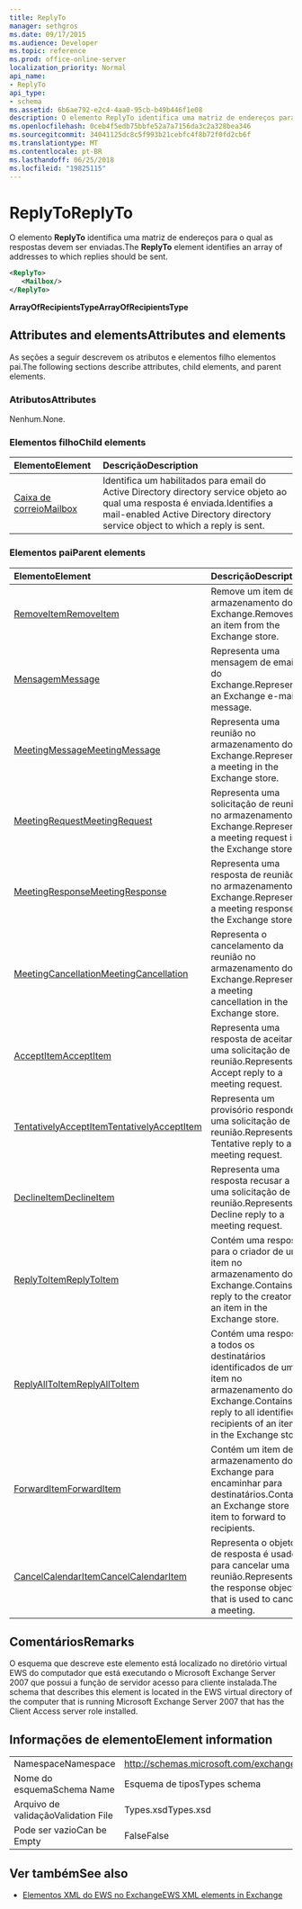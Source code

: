 ```yaml
---
title: ReplyTo
manager: sethgros
ms.date: 09/17/2015
ms.audience: Developer
ms.topic: reference
ms.prod: office-online-server
localization_priority: Normal
api_name:
- ReplyTo
api_type:
- schema
ms.assetid: 6b6ae792-e2c4-4aa0-95cb-b49b446f1e08
description: O elemento ReplyTo identifica uma matriz de endereços para o qual as respostas devem ser enviadas.
ms.openlocfilehash: 0ceb4f5edb75bbfe52a7a7156da3c2a328bea346
ms.sourcegitcommit: 34041125dc8c5f993b21cebfc4f8b72f0fd2cb6f
ms.translationtype: MT
ms.contentlocale: pt-BR
ms.lasthandoff: 06/25/2018
ms.locfileid: "19825115"
---
```

# <a name="replyto"></a><span data-ttu-id="91468-103">ReplyTo</span><span class="sxs-lookup"><span data-stu-id="91468-103">ReplyTo</span></span>

<span data-ttu-id="91468-104">O elemento **ReplyTo** identifica uma matriz de endereços para o qual as respostas devem ser enviadas.</span><span class="sxs-lookup"><span data-stu-id="91468-104">The **ReplyTo** element identifies an array of addresses to which replies should be sent.</span></span> 
  
```xml
<ReplyTo>
   <Mailbox/>
</ReplyTo>
```

 <span data-ttu-id="91468-105">**ArrayOfRecipientsType**</span><span class="sxs-lookup"><span data-stu-id="91468-105">**ArrayOfRecipientsType**</span></span>
## <a name="attributes-and-elements"></a><span data-ttu-id="91468-106">Attributes and elements</span><span class="sxs-lookup"><span data-stu-id="91468-106">Attributes and elements</span></span>

<span data-ttu-id="91468-107">As seções a seguir descrevem os atributos e elementos filho elementos pai.</span><span class="sxs-lookup"><span data-stu-id="91468-107">The following sections describe attributes, child elements, and parent elements.</span></span>
  
### <a name="attributes"></a><span data-ttu-id="91468-108">Atributos</span><span class="sxs-lookup"><span data-stu-id="91468-108">Attributes</span></span>

<span data-ttu-id="91468-109">Nenhum.</span><span class="sxs-lookup"><span data-stu-id="91468-109">None.</span></span>
  
### <a name="child-elements"></a><span data-ttu-id="91468-110">Elementos filho</span><span class="sxs-lookup"><span data-stu-id="91468-110">Child elements</span></span>

|<span data-ttu-id="91468-111">**Elemento**</span><span class="sxs-lookup"><span data-stu-id="91468-111">**Element**</span></span>|<span data-ttu-id="91468-112">**Descrição**</span><span class="sxs-lookup"><span data-stu-id="91468-112">**Description**</span></span>|
|:-----|:-----|
|[<span data-ttu-id="91468-113">Caixa de correio</span><span class="sxs-lookup"><span data-stu-id="91468-113">Mailbox</span></span>](mailbox.md) <br/> |<span data-ttu-id="91468-114">Identifica um habilitados para email do Active Directory directory service objeto ao qual uma resposta é enviada.</span><span class="sxs-lookup"><span data-stu-id="91468-114">Identifies a mail-enabled Active Directory directory service object to which a reply is sent.</span></span>  <br/> |
   
### <a name="parent-elements"></a><span data-ttu-id="91468-115">Elementos pai</span><span class="sxs-lookup"><span data-stu-id="91468-115">Parent elements</span></span>

|<span data-ttu-id="91468-116">**Elemento**</span><span class="sxs-lookup"><span data-stu-id="91468-116">**Element**</span></span>|<span data-ttu-id="91468-117">**Descrição**</span><span class="sxs-lookup"><span data-stu-id="91468-117">**Description**</span></span>|
|:-----|:-----|
|[<span data-ttu-id="91468-118">RemoveItem</span><span class="sxs-lookup"><span data-stu-id="91468-118">RemoveItem</span></span>](removeitem.md) <br/> |<span data-ttu-id="91468-119">Remove um item de armazenamento do Exchange.</span><span class="sxs-lookup"><span data-stu-id="91468-119">Removes an item from the Exchange store.</span></span>  <br/> |
|[<span data-ttu-id="91468-120">Mensagem</span><span class="sxs-lookup"><span data-stu-id="91468-120">Message</span></span>](message-ex15websvcsotherref.md) <br/> |<span data-ttu-id="91468-121">Representa uma mensagem de email do Exchange.</span><span class="sxs-lookup"><span data-stu-id="91468-121">Represents an Exchange e-mail message.</span></span>  <br/> |
|[<span data-ttu-id="91468-122">MeetingMessage</span><span class="sxs-lookup"><span data-stu-id="91468-122">MeetingMessage</span></span>](meetingmessage.md) <br/> |<span data-ttu-id="91468-123">Representa uma reunião no armazenamento do Exchange.</span><span class="sxs-lookup"><span data-stu-id="91468-123">Represents a meeting in the Exchange store.</span></span>  <br/> |
|[<span data-ttu-id="91468-124">MeetingRequest</span><span class="sxs-lookup"><span data-stu-id="91468-124">MeetingRequest</span></span>](meetingrequest.md) <br/> |<span data-ttu-id="91468-125">Representa uma solicitação de reunião no armazenamento do Exchange.</span><span class="sxs-lookup"><span data-stu-id="91468-125">Represents a meeting request in the Exchange store.</span></span>  <br/> |
|[<span data-ttu-id="91468-126">MeetingResponse</span><span class="sxs-lookup"><span data-stu-id="91468-126">MeetingResponse</span></span>](meetingresponse.md) <br/> |<span data-ttu-id="91468-127">Representa uma resposta de reunião no armazenamento do Exchange.</span><span class="sxs-lookup"><span data-stu-id="91468-127">Represents a meeting response in the Exchange store.</span></span>  <br/> |
|[<span data-ttu-id="91468-128">MeetingCancellation</span><span class="sxs-lookup"><span data-stu-id="91468-128">MeetingCancellation</span></span>](meetingcancellation.md) <br/> |<span data-ttu-id="91468-129">Representa o cancelamento da reunião no armazenamento do Exchange.</span><span class="sxs-lookup"><span data-stu-id="91468-129">Represents a meeting cancellation in the Exchange store.</span></span>  <br/> |
|[<span data-ttu-id="91468-130">AcceptItem</span><span class="sxs-lookup"><span data-stu-id="91468-130">AcceptItem</span></span>](acceptitem.md) <br/> |<span data-ttu-id="91468-131">Representa uma resposta de aceitar a uma solicitação de reunião.</span><span class="sxs-lookup"><span data-stu-id="91468-131">Represents an Accept reply to a meeting request.</span></span>  <br/> |
|[<span data-ttu-id="91468-132">TentativelyAcceptItem</span><span class="sxs-lookup"><span data-stu-id="91468-132">TentativelyAcceptItem</span></span>](tentativelyacceptitem.md) <br/> |<span data-ttu-id="91468-133">Representa um provisório responde a uma solicitação de reunião.</span><span class="sxs-lookup"><span data-stu-id="91468-133">Represents a Tentative reply to a meeting request.</span></span>  <br/> |
|[<span data-ttu-id="91468-134">DeclineItem</span><span class="sxs-lookup"><span data-stu-id="91468-134">DeclineItem</span></span>](declineitem.md) <br/> |<span data-ttu-id="91468-135">Representa uma resposta recusar a uma solicitação de reunião.</span><span class="sxs-lookup"><span data-stu-id="91468-135">Represents a Decline reply to a meeting request.</span></span>  <br/> |
|[<span data-ttu-id="91468-136">ReplyToItem</span><span class="sxs-lookup"><span data-stu-id="91468-136">ReplyToItem</span></span>](replytoitem.md) <br/> |<span data-ttu-id="91468-137">Contém uma resposta para o criador de um item no armazenamento do Exchange.</span><span class="sxs-lookup"><span data-stu-id="91468-137">Contains a reply to the creator of an item in the Exchange store.</span></span>  <br/> |
|[<span data-ttu-id="91468-138">ReplyAllToItem</span><span class="sxs-lookup"><span data-stu-id="91468-138">ReplyAllToItem</span></span>](replyalltoitem.md) <br/> |<span data-ttu-id="91468-139">Contém uma resposta a todos os destinatários identificados de um item no armazenamento do Exchange.</span><span class="sxs-lookup"><span data-stu-id="91468-139">Contains a reply to all identified recipients of an item in the Exchange store.</span></span>  <br/> |
|[<span data-ttu-id="91468-140">ForwardItem</span><span class="sxs-lookup"><span data-stu-id="91468-140">ForwardItem</span></span>](forwarditem.md) <br/> |<span data-ttu-id="91468-141">Contém um item de armazenamento do Exchange para encaminhar para destinatários.</span><span class="sxs-lookup"><span data-stu-id="91468-141">Contains an Exchange store item to forward to recipients.</span></span>  <br/> |
|[<span data-ttu-id="91468-142">CancelCalendarItem</span><span class="sxs-lookup"><span data-stu-id="91468-142">CancelCalendarItem</span></span>](cancelcalendaritem.md) <br/> |<span data-ttu-id="91468-143">Representa o objeto de resposta é usado para cancelar uma reunião.</span><span class="sxs-lookup"><span data-stu-id="91468-143">Represents the response object that is used to cancel a meeting.</span></span>  <br/> |
   
## <a name="remarks"></a><span data-ttu-id="91468-144">Comentários</span><span class="sxs-lookup"><span data-stu-id="91468-144">Remarks</span></span>

<span data-ttu-id="91468-145">O esquema que descreve este elemento está localizado no diretório virtual EWS do computador que está executando o Microsoft Exchange Server 2007 que possui a função de servidor acesso para cliente instalada.</span><span class="sxs-lookup"><span data-stu-id="91468-145">The schema that describes this element is located in the EWS virtual directory of the computer that is running Microsoft Exchange Server 2007 that has the Client Access server role installed.</span></span>
  
## <a name="element-information"></a><span data-ttu-id="91468-146">Informações de elemento</span><span class="sxs-lookup"><span data-stu-id="91468-146">Element information</span></span>

|||
|:-----|:-----|
|<span data-ttu-id="91468-147">Namespace</span><span class="sxs-lookup"><span data-stu-id="91468-147">Namespace</span></span>  <br/> |http://schemas.microsoft.com/exchange/services/2006/types  <br/> |
|<span data-ttu-id="91468-148">Nome do esquema</span><span class="sxs-lookup"><span data-stu-id="91468-148">Schema Name</span></span>  <br/> |<span data-ttu-id="91468-149">Esquema de tipos</span><span class="sxs-lookup"><span data-stu-id="91468-149">Types schema</span></span>  <br/> |
|<span data-ttu-id="91468-150">Arquivo de validação</span><span class="sxs-lookup"><span data-stu-id="91468-150">Validation File</span></span>  <br/> |<span data-ttu-id="91468-151">Types.xsd</span><span class="sxs-lookup"><span data-stu-id="91468-151">Types.xsd</span></span>  <br/> |
|<span data-ttu-id="91468-152">Pode ser vazio</span><span class="sxs-lookup"><span data-stu-id="91468-152">Can be Empty</span></span>  <br/> |<span data-ttu-id="91468-153">False</span><span class="sxs-lookup"><span data-stu-id="91468-153">False</span></span>  <br/> |
   
## <a name="see-also"></a><span data-ttu-id="91468-154">Ver também</span><span class="sxs-lookup"><span data-stu-id="91468-154">See also</span></span>



- [<span data-ttu-id="91468-155">Elementos XML do EWS no Exchange</span><span class="sxs-lookup"><span data-stu-id="91468-155">EWS XML elements in Exchange</span></span>](ews-xml-elements-in-exchange.md)

